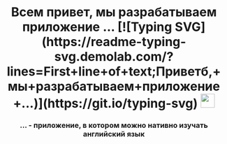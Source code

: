 <h1 align="center">Всем привет, мы разрабатываем приложение ... </a>
[![Typing SVG](https://readme-typing-svg.demolab.com/?lines=First+line+of+text;Приветб,+мы+разрабатываем+приложение+...)](https://git.io/typing-svg)
<img src="https://github.com/blackcater/blackcater/raw/main/images/Hi.gif" height="32"/></h1>
<h3 align="center">... - приложение, в котором можно нативно изучать английский язык</h3>
